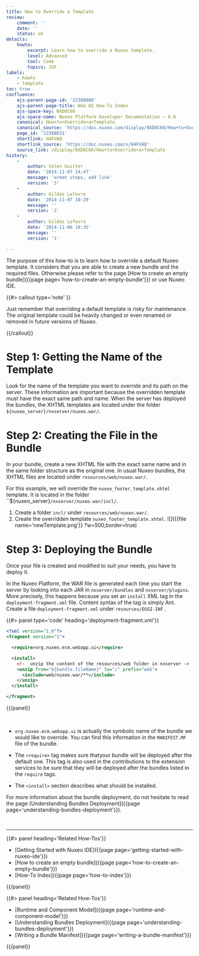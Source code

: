 ```yaml
---
title: How to Override a Template
review:
    comment: ''
    date: ''
    status: ok
details:
    howto:
        excerpt: Learn how to override a Nuxeo template.
        level: Advanced
        tool: Code
        topics: JSF
labels:
    - howto
    - template
toc: true
confluence:
    ajs-parent-page-id: '22380880'
    ajs-parent-page-title: Web UI How-To Index
    ajs-space-key: NXDOC60
    ajs-space-name: Nuxeo Platform Developer Documentation — 6.0
    canonical: How+to+Override+a+Template
    canonical_source: 'https://doc.nuxeo.com/display/NXDOC60/How+to+Override+a+Template'
    page_id: '22380831'
    shortlink: H4FVAQ
    shortlink_source: 'https://doc.nuxeo.com/x/H4FVAQ'
    source_link: /display/NXDOC60/How+to+Override+a+Template
history:
    - 
        author: Solen Guitter
        date: '2014-11-07 14:47'
        message: 'ormat steps, add link'
        version: '3'
    - 
        author: Gildas Lefevre
        date: '2014-11-07 10:29'
        message: ''
        version: '2'
    - 
        author: Gildas Lefevre
        date: '2014-11-06 18:35'
        message: ''
        version: '1'

---
```

The purpose of this how-to is to learn how to override a default Nuxeo template. It considers that you are able to create a new bundle and the required files. Otherwise please refer to the page [How to create an empty bundle]({{page page='how-to-create-an-empty-bundle'}}) or use Nuxeo IDE.

{{#> callout type='note' }}

Just remember that overriding a default template is risky for maintenance. The original template could be heavily changed or even renamed or removed in future versions of Nuxeo.

{{/callout}}

# Step 1: Getting the Name of the Template

Look for the name of the template you want to override and its path on the server. These information are important because the overridden template must have the exact same path and name. When the server has deployed the bundles, the XHTML templates are located under the folder `${nuxeo_server}/nxserver/nuxeo.war/`.

# Step 2: Creating the File in the Bundle

In your bundle, create a new XHTML file with the exact same name and in the same folder structure as the original one. In usual Nuxeo bundles, the XHTML&nbsp;files are located under `resources/web/nuxeo.war/`.

For this example, we will override the `nuxeo_footer_template.xhtml` template. It is located in the folder ``${nuxeo_server}`/nxserver/nuxeo.war/incl/`.

1.  Create a folder `incl/` under `resources/web/nuxeo.war/`.
2.  Create the overridden template `nuxeo_footer_template.xhtml`.
    ![]({{file name='newTemplate.png'}} ?w=500,border=true)

# Step 3: Deploying the Bundle

Once your file is created and modified to suit your needs, you have to deploy it.

In the Nuxeo Platform, the WAR file is generated each time you start the server by looking into each JAR in `nxserver/bundles` and `nxserver/plugins`. More precisely, this happens because you set an `install` XML tag in the `deployment-fragment.xml` file. Content syntax of the tag is simply Ant. Create a file&nbsp;`deployment-fragment.xml` under `resources/OSGI-INF` _._

{{#> panel type='code' heading='deployment-fragment.xml'}}

```xml
<?xml version="1.0"?>
<fragment version="1">

  <require>org.nuxeo.ecm.webapp.ui</require>

  <install>
    <!-  unzip the content of the resources/web folder in nxserver ->
    <unzip from="${bundle.fileName}" to="/" prefix="web">
      <include>web/nuxeo.war/**</include>
    </unzip>
  </install>

</fragment>
```

{{/panel}}

&nbsp;

*   `org.nuxeo.ecm.webapp.ui` is actually the symbolic name of the bundle we would like to override. You can find this information in the `MANIFEST.MF` file of the bundle.
*   The `<require>` tag makes sure thatyour bundle will be deployed after the default one.&nbsp;This tag is also used in the contributions to the extension services to be sure that they will be deployed after the bundles listed in the `require` tags.

*   The `<install>` section describes what should be installed.

For more information about the bundle deployment, do not hesitate to read the page [Understanding Bundles Deployment]({{page page='understanding-bundles-deployment'}}).

&nbsp;

* * *

<div class="row" data-equalizer data-equalize-on="medium"><div class="column medium-6">{{#> panel heading='Related How-Tos'}}

*   [Getting Started with Nuxeo IDE]({{page page='getting-started-with-nuxeo-ide'}})
*   [How to create an empty bundle]({{page page='how-to-create-an-empty-bundle'}})
*   [How-To Index]({{page page='how-to-index'}})

{{/panel}}</div><div class="column medium-6">{{#> panel heading='Related How-Tos'}}

*   [Runtime and Component Model]({{page page='runtime-and-component-model'}})
*   [Understanding Bundles Deployment]({{page page='understanding-bundles-deployment'}})
*   [Writing a Bundle Manifest]({{page page='writing-a-bundle-manifest'}})

{{/panel}}</div></div>